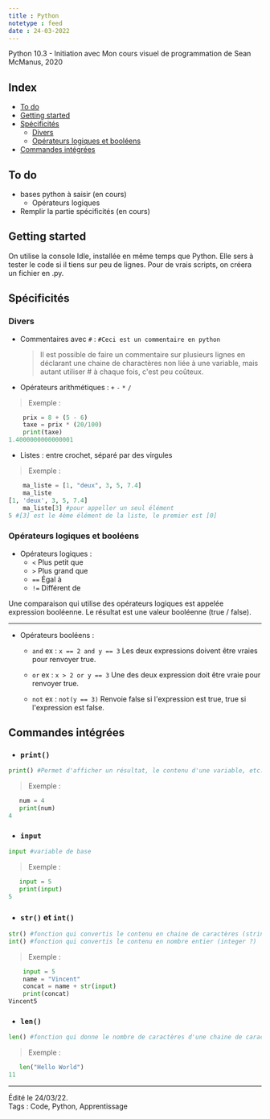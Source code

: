 ```yaml
---
title : Python
notetype : feed
date : 24-03-2022
---
```

Python 10.3 - Initiation avec Mon cours visuel de programmation de Sean McManus, 2020  

## Index  
<!-- TOC titleSize:2 tabSpaces:2 depthFrom:1 depthTo:3 withLinks:1 updateOnSave:1 orderedList:0 skip:1 title:0 charForUnorderedList:* -->
* [To do](#to-do)
* [Getting started](#getting-started)
* [Spécificités](#spécificités)
  * [Divers](#divers)
  * [Opérateurs logiques et booléens](#opérateurs-logiques-et-booléens)
* [Commandes intégrées](#commandes-intégrées)
<!-- /TOC -->

## To do  

- bases python à saisir (en cours)
  - Opérateurs logiques
- Remplir la partie spécificités (en cours)

## Getting started
On utilise la console Idle, installée en même temps que Python. Elle sers à tester le code si il tiens sur peu de lignes. Pour de vrais scripts, on créera un fichier en .py.

## Spécificités  

### Divers
- Commentaires avec `#` : `#Ceci est un commentaire en python`  
  > Il est possible de faire un commentaire sur plusieurs lignes en déclarant une chaine de charactères non liée à une variable, mais autant utiliser # à chaque fois, c'est peu coûteux.  

- Opérateurs arithmétiques : `+` `-` `*` `/`
> Exemple :
```py
    prix = 8 + (5 - 6)
    taxe = prix * (20/100)
    print(taxe)
1.4000000000000001

```  

- Listes : entre crochet, séparé par des virgules
> Exemple :
```py
    ma_liste = [1, "deux", 3, 5, 7.4]
    ma_liste
[1, 'deux', 3, 5, 7.4]
    ma_liste[3] #pour appeller un seul élément
5 #[3] est le 4ème élément de la liste, le premier est [0]
```

### Opérateurs logiques et booléens
- Opérateurs logiques :
  * `<`   Plus petit que
  * `>`   Plus grand que
  * `==`  Égal à
  * `!=`  Différent de  

Une comparaison qui utilise des opérateurs logiques est appelée expression booléenne. Le résultat est une valeur booléenne (true / false).  

---

- Opérateurs booléens :

  * `and` ex : `x == 2 and y == 3` Les deux expressions doivent être vraies pour renvoyer true.  

  * `or`  ex : `x > 2 or y == 3` Une des deux expression doit être vraie pour renvoyer true.  

  * `not` ex : `not(y == 3)` Renvoie false si l'expression est true, true si l'expression est false.


## Commandes intégrées  

- ### `print()`  
```py
print() #Permet d'afficher un résultat, le contenu d'une variable, etc.
```  
> Exemple :  
```py
   num = 4
   print(num)
4
```  

- ### `input`  
```py
input #variable de base
```  
> Exemple :  
```py
   input = 5
   print(input)
5
```  

- ### `str()`  et `int()`
```py
str() #fonction qui convertis le contenu en chaine de caractères (string)
int() #fonction qui convertis le contenu en nombre entier (integer ?)
```  
> Exemple :  
```py
    input = 5
    name = "Vincent"
    concat = name + str(input)
    print(concat)
Vincent5
```  

- ### `len()`  
```py
len() #fonction qui donne le nombre de caractères d'une chaine de caractères (string)
```  
> Exemple :  
```py
   len("Hello World")
11
```  


-----

Édité le 24/03/22.  
Tags : Code, Python, Apprentissage
